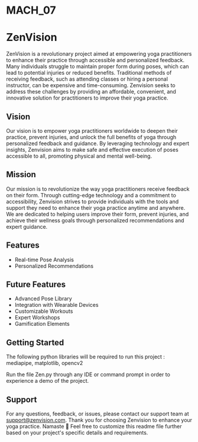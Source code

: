 # MACH_07
# ZenVision

ZenVision is a revolutionary project aimed at empowering yoga practitioners to enhance their practice through accessible and personalized feedback. Many individuals struggle to maintain proper form during poses, which can lead to potential injuries or reduced benefits. Traditional methods of receiving feedback, such as attending classes or hiring a personal instructor, can be expensive and time-consuming. Zenvision seeks to address these challenges by providing an affordable, convenient, and innovative solution for practitioners to improve their yoga practice.

## Vision

Our vision is to empower yoga practitioners worldwide to deepen their practice, prevent injuries, and unlock the full benefits of yoga through personalized feedback and guidance. By leveraging technology and expert insights, Zenvision aims to make safe and effective execution of poses accessible to all, promoting physical and mental well-being.

## Mission

Our mission is to revolutionize the way yoga practitioners receive feedback on their form. Through cutting-edge technology and a commitment to accessibility, Zenvision strives to provide individuals with the tools and support they need to enhance their yoga practice anytime and anywhere. We are dedicated to helping users improve their form, prevent injuries, and achieve their wellness goals through personalized recommendations and expert guidance.

## Features

- Real-time Pose Analysis
- Personalized Recommendations

## Future Features

- Advanced Pose Library
- Integration with Wearable Devices
- Customizable Workouts
- Expert Workshops
- Gamification Elements

## Getting Started

The following python libraries will be required to run this project : 
mediapipe,
matplotlib,
opencv2

Run the file Zen.py through any IDE or command prompt in order to experience a demo of the project.

## Support

For any questions, feedback, or issues, please contact our support team at [support@zenvision.com](mailto:support@zenvision.com).
Thank you for choosing Zenvision to enhance your yoga practice. Namaste 🙏
Feel free to customize this readme file further based on your project's specific details and requirements.
